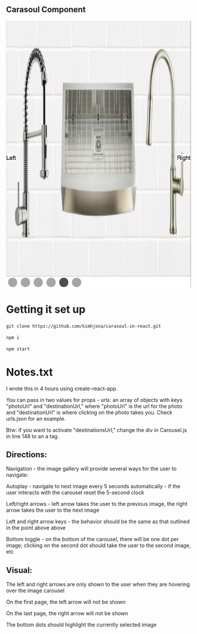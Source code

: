 ## Carasoul Component

<img src="./public/image.png">

# Getting it set up

<p><code>git clone https://github.com/kimhjona/carasoul-in-react.git</code></p>
<p><code>npm i</code></p>
<p><code>npm start</code></p>

# Notes.txt

I wrote this in 4 hours using create-react-app. 

You can pass in two values for props - 
urls: an array of objects with keys "photoUrl" and "destinationUrl," where "photoUrl" is the url for the photo and "destinationUrl" is where clicking on the photo takes you. Check urls.json for an example. 

Btw: if you want to activate "destinationsUrl," change the div in Carousel.js in line 148 to an a tag. 

## Directions: 
<p>Navigation - the image gallery will provide several ways for the user to navigate:</p>
<p>Autoplay - navigate to next image every 5 seconds automatically - if the user interacts with the carousel reset the 5-second clock</p>
<p>Left/right arrows - left arrow takes the user to the previous image,  the right arrow takes the user to the next image</p>
<p>Left and right arrow keys - the behavior should be the same as that outlined in the point above above</p>
<p>Bottom toggle - on the bottom of the carousel, there will be one dot per image; clicking on the second dot should take the user to the second image, etc</p>

## Visual:

<p>The left and right arrows are only shown to the user when they are hovering over the image carousel</p>
<p>On the first page, the left arrow will not be shown</p>
<p>On the last page, the right arrow will not be shown</p>
<p>The bottom dots should highlight the currently selected image</p>
